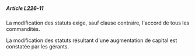 ##### Article L226-11

La modification des statuts exige, sauf clause contraire, l'accord de tous les commandités.

La modification des statuts résultant d'une augmentation de capital est constatée par les gérants.

